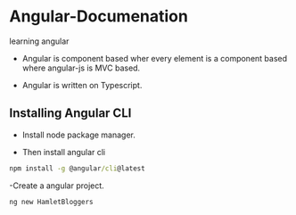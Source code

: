 # Angular-Documenation

learning angular

- Angular is component based wher every element is a component based where angular-js is MVC based.

- Angular is written on Typescript.

## Installing Angular CLI

- Install node package manager.

- Then install angular cli

```cmd
npm install -g @angular/cli@latest
```

-Create a angular project.

```cmd
ng new HamletBloggers
```
